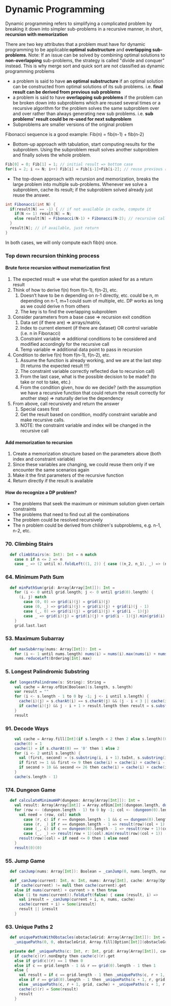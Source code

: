 # Dynamic Programming
Dynamic programming refers to simplifying a complicated problem by breaking it down into simpler sub-problems in a recursive manner, in short, **recursion with memorization**

There are two key attributes that a problem must have for dynamic programming to be applicable:**optimal substructure** and **overlapping sub-problems**. 
Note: If an issue can be solved by combining optimal solutions to **non-overlapping** sub-problems, the strategy is called "divide and conquer" instead.
This is why merge sort and quick sort are not classified as dynamic programming problems

- a problem is said to have **an optimal substructure** if an optimal solution can be constructed from optimal solutions of its sub problems. i.e. **final result can be derived from previous sub problems**
- a problem is said to have **overlapping sub problems** if the problem can be broken down into subproblems which are reused several times or a recursive algorithm for the problem solves the same subproblem over and over rather than always generating new sub problems. i.e. **sub problems' result could be re-used for next subproblem**
- Subproblems are smaller versions of the original problem

Fibonacci sequence is a good example: Fib(n) = fib(n-1) + fib(n-2)
- Bottom-up approach with tabulation, start computing results for the subproblem. 
Using the subproblem result solves another subproblem and finally solves the whole problem.
```scala
Fib[0] = 0; Fib[1] = 1; // initial result => bottom case
for(i = 2; i <= N; i++) Fib[i] = Fib[i-1]+Fib[i-2]; // reuse previous results from bottom to top
```
- The top-down approach with recursion and memorization, breaks the large problem into multiple sub-problems. 
Whenever we solve a subproblem, cache its result; if the subproblem solved already just reuse the answer.
```scala
int Fibonacci(int N) {
  if(result[N] == -1) { // if not available in cache, compute it
    if(N <= 1) result[N] = N;
    else result[N] = Fibonacci(N-1) + Fibonacci(N-2); // recursive call which will eventually bottom up
  }
  result[N]; // if available, just return
}
```
In both cases, we will only compute each fib(n) once.

### Top down recursion thinking process

#### Brute force recursion without memorization first
1. The expected result => use what the question asked for as a return result
2. Think of how to derive f(n) from f(n-1), f(n-2), etc.
    1. Doesn’t have to be n depending on n-1 directly, etc. could be n, m depending on n-1, m+1 could sum of multiple, etc. DP works as long as we could derive n from others 
    2. The key is to find the overlapping subproblem
3. Consider parameters from a base case => recursion exit condition
    1. Data set (if there are) => arrays/matrix,
    2. Index to current element (if there are dataset) OR control variable (i.e. n in Fibonacci)
    3. Constraint variable => additional conditions to be considered and modified accordingly for the recursive call
    4. Temp variable => additional data point to pass in recursion
4. Condition to derive f(n) from f(n-1), f(n-2), etc. 
    1. Assume the function is already working, and we are at the last step (It returns the expected result !!!)
    2. The constraint variable correctly reflected due to recursion call)
    3. From the last case, what is the possible decision to be made? (to take or not to take, etc.)
    4. From the condition given, how do we decide? (with the assumption we have a recursive function that could return the result correctly for another step) => naturally derive the dependency 
5. From above, call recursively and return the answer
    1. Special cases first
    2. Get the result based on condition, modify constraint variable and make recursive calls.
    3. NOTE: the constraint variable and index will be changed in the recursive call

#### Add memorization to recursion
1. Create a memorization structure based on the parameters above (both index and constraint variable)
2. Since these variables are changing, we could reuse them only if we encounter the same scenarios again
3. Make it the first parameters of the recursive function
4. Return directly if the result is available

#### How do recognize a DP problem?
- The problems that seek the maximum or minimum solution given certain constraints 
- The problems that need to find out all the combinations 
- The problem could be resolved recursively 
- The n problem could be derived from children's subproblems, e.g. n-1, n-2, etc.

### 70. Climbing Stairs
```scala
  def climbStairs(n: Int): Int = n match
    case n if n <= 2 => n
    case _ => (2 until n).foldLeft((1, 2)) { case ((n_2, n_1), _) => (n_1, n_2 + n_1) }._2
```

### 64. Minimum Path Sum
```scala
  def minPathSum(grid: Array[Array[Int]]): Int =
    for (i <- 0 until grid.length; j <- 0 until grid(0).length) {
      (i, j) match
        case (0, 0) => grid(i)(j) = grid(i)(j)
        case (0, _) => grid(i)(j) = grid(i)(j) + grid(i)(j - 1)
        case (_, 0) => grid(i)(j) = grid(i)(j) + grid(i - 1)(j)
        case _ => grid(i)(j) = grid(i)(j) + grid(i - 1)(j).min(grid(i)(j - 1))
    }
    grid.last.last
```

### 53. Maximum Subarray
```scala
  def maxSubArray(nums: Array[Int]): Int =
    for (i <- 1 until nums.length) nums(i) = nums(i).max(nums(i) + nums(i - 1))
    nums.reduceLeft(Ordering[Int].max)
```

### 5. Longest Palindromic Substring
```scala
  def longestPalindrome(s: String): String =
    val cache = Array.ofDim[Boolean](s.length, s.length)
    var result = ""
    for (i <- s.length - 1 to 0 by -1; j <- i until s.length) {
      cache(i)(j) = s.charAt(i) == s.charAt(j) && (j - i < 3 || cache(i + 1)(j - 1))
      if cache(i)(j) && j - i + 1 > result.length then result = s.substring(i, j + 1)
    }
    result
```

### 91. Decode Ways
```scala
    val cache = Array.fill[Int](if s.length < 2 then 2 else s.length)(0)
    cache(0) = 1
    cache(1) = if s.charAt(0) == '0' then 1 else 2
    for (i <- 2 until s.length) {
      val (first, second) = (s.substring(i, i + 1).toInt, s.substring(i - 1, i + 1).toInt)
      if first >= 1 && first <= 9 then cache(i) = cache(i) + cache(i - 1)
      if second > 10 && second <= 26 then cache(i) = cache(i) + cache(i - 2)
    }
    cache(s.length - 1)
```

### 174. Dungeon Game
```scala
  def calculateMinimumHP(dungeon: Array[Array[Int]]): Int =
    val result: Array[Array[Int]] = Array.ofDim[Int](dungeon.length, dungeon(0).length)
    for (row <- (dungeon.length - 1) to 0 by -1; col <- (dungeon(0).length - 1) to 0 by -1) {
      val need = (row, col) match
        case (r, c) if r == dungeon.length - 1 && c == dungeon(0).length - 1 => 1 - dungeon(row)(col)
        case (r, _) if r == dungeon.length - 1 => result(row)(col + 1) - dungeon(row)(col)
        case (_, c) if c == dungeon(0).length - 1 => result(row + 1)(col) - dungeon(row)(col)
        case (_, _) => result(row + 1)(col).min(result(row)(col + 1)) - dungeon(row)(col)
      result(row)(col) = if need <= 0 then 1 else need
    }
    result(0)(0)
```

### 55. Jump Game
```scala
  def canJump(nums: Array[Int]): Boolean = _canJump(0, nums.length, nums, Array.ofDim[Option[Boolean]](nums.length))

  def _canJump(current: Int, n: Int, nums: Array[Int], cache: Array[Option[Boolean]]): Boolean =
    if cache(current) != null then cache(current).get
    else if nums(current) + current > n then true
    else (1 to nums(current)).foldLeft(false) { case (result, i) =>
      val iresult = _canJump(current + i, n, nums, cache)
      cache(current + i) = Some(iresult)
      result || iresult
    }
```

### 63. Unique Paths 2
```scala
  def uniquePathsWithObstacles(obstacleGrid: Array[Array[Int]]): Int =
    _uniquePaths(0, 0, obstacleGrid, Array.fill[Option[Int]](obstacleGrid.length, obstacleGrid(0).length)(None))

  private def _uniquePaths(c: Int, r: Int, grid: Array[Array[Int]], cache: Array[Array[Option[Int]]]): Int =
    if cache(c)(r).nonEmpty then cache(c)(r).get
    else if grid(c)(r) == 1 then 0
    else if c == grid.length - 1 && r == grid(0).length - 1 then 1
    else {
      val result = if c == grid.length - 1 then _uniquePaths(c, r + 1, grid, cache)
      else if r == grid(0).length - 1 then _uniquePaths(c + 1, r, grid, cache)
      else _uniquePaths(c, r + 1, grid, cache) + _uniquePaths(c + 1, r, grid, cache)
      cache(c)(r) = Some(result)
      result
    }
```